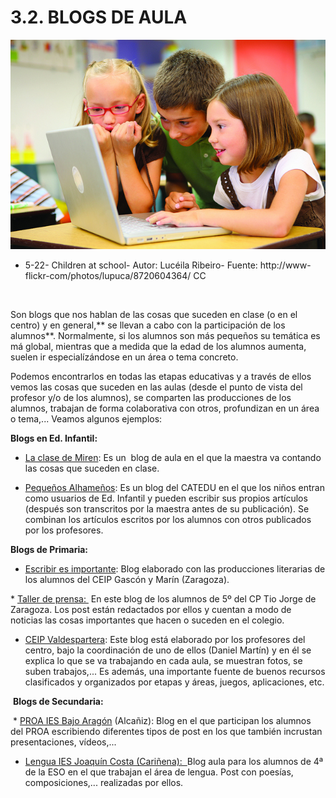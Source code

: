 
# 3.2. BLOGS DE AULA


![](img/8720604364_85c5931a14_z.jpg)

- 5-22- Children at school- Autor: Lucéila Ribeiro- Fuente: http://www-flickr-com/photos/lupuca/8720604364/ CC

 

Son blogs que nos hablan de las cosas que suceden en clase (o en el centro) y en general,** se llevan a cabo con la participación de los alumnos**. Normalmente, si los alumnos son más pequeños su temática es má global, mientras que a medida que la edad de los alumnos aumenta, suelen ir especialízándose en un área o tema concreto.

Podemos encontrarlos en todas las etapas educativas y a través de ellos vemos las cosas que suceden en las aulas (desde el punto de vista del profesor y/o de los alumnos), se comparten las producciones de los alumnos, trabajan de forma colaborativa con otros, profundizan en un área o tema,... Veamos algunos ejemplos:

**Blogs en Ed. Infantil:**

* [La clase de Miren](http://laclasedemiren.blogspot.com.es/): Es un  blog de aula en el que la maestra va contando las cosas que suceden en clase.

* [Pequeños Alhameños](http://www.catedu.es/arablogs/blog.php?id_blog=152&amp;id_articulo=116340): Es un blog del CATEDU en el que los niños entran como usuarios de Ed. Infantil y pueden escribir sus propios artículos (después son transcritos por la maestra antes de su publicación). Se combinan los artículos escritos por los alumnos con otros publicados por los profesores.

**Blogs de Primaria:**

* [Escribir es importante](http://www.catedu.es/arablogs/blog.php?id_blog=2060&amp;id_categoria=13307): Blog elaborado con las producciones literarias de los alumnos del CEIP Gascón y Marín (Zaragoza).

* [Taller de prensa: ](http://www.catedu.es/arablogs/blog.php?id_blog=1994) En este blog de los alumnos de 5º del CP Tio Jorge de Zaragoza. Los post están redactados por ellos y cuentan a modo de noticias las cosas importantes que hacen o suceden en el colegio.

* [CEIP Valdespartera](http://www.catedu.es/arablogs/blog.php?id_blog=1600): Este blog está elaborado por los profesores del centro, bajo la coordinación de uno de ellos (Daniel Martín) y en él se explica lo que se va trabajando en cada aula, se muestran fotos, se suben trabajos,... Es además, una importante fuente de buenos recursos clasificados y organizados por etapas y áreas, juegos, aplicaciones, etc.

 **Blogs de Secundaria:**

 * [PROA IES Bajo Aragón](http://www.catedu.es/arablogs/blog.php?id_blog=2362&amp;pg=1) (Alcañiz): Blog en el que participan los alumnos del PROA escribiendo diferentes tipos de post en los que también incrustan presentaciones, vídeos,...

* [Lengua IES Joaquín Costa (Cariñena):  ](http://www.catedu.es/arablogs/blog.php?id_blog=2352)Blog aula para los alumnos de 4ª de la ESO en el que trabajan el área de lengua. Post con poesías, composiciones,... realizadas por ellos.

